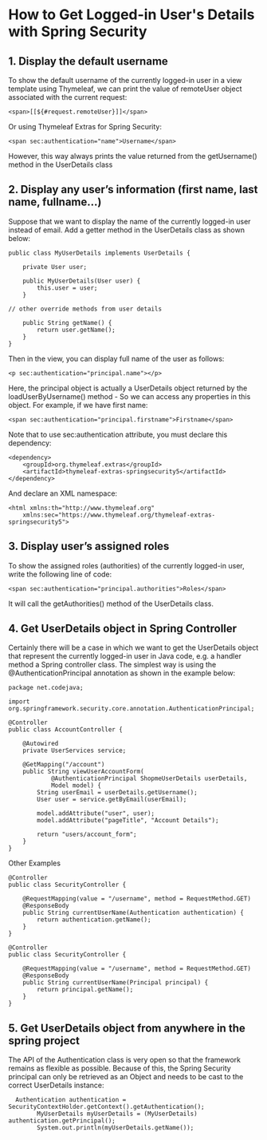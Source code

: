 # How to Get Logged-in User's Details with Spring Security

## 1. Display the default username

To show the default username of the currently logged-in user in a view template using Thymeleaf, we can print the value of remoteUser object associated with the current request:

```
<span>[[${#request.remoteUser}]]</span>
```

Or using Thymeleaf Extras for Spring Security:

```
<span sec:authentication="name">Username</span>

```

However, this way always prints the value returned from the getUsername() method in the UserDetails class

## 2. Display any user’s information (first name, last name, fullname…)

Suppose that we want to display the name of the currently logged-in user instead of email. Add a getter method in the UserDetails class as shown below:

```
public class MyUserDetails implements UserDetails {

    private User user;

    public MyUserDetails(User user) {
        this.user = user;
    }

// other override methods from user details

    public String getName() {
        return user.getName();
    }
}
```

Then in the view, you can display full name of the user as follows:

```
<p sec:authentication="principal.name"></p>
```

Here, the principal object is actually a UserDetails object returned by the loadUserByUsername() method - So we can access any properties in this object. For example, if we have first name:

```
<span sec:authentication="principal.firstname">Firstname</span>
```

Note that to use sec:authentication attribute, you must declare this dependency:

```
<dependency>
    <groupId>org.thymeleaf.extras</groupId>
    <artifactId>thymeleaf-extras-springsecurity5</artifactId>
</dependency>
```

And declare an XML namespace:

```
<html xmlns:th="http://www.thymeleaf.org"
    xmlns:sec="https://www.thymeleaf.org/thymeleaf-extras-springsecurity5">

```

## 3. Display user’s assigned roles

To show the assigned roles (authorities) of the currently logged-in user, write the following line of code:

```
<span sec:authentication="principal.authorities">Roles</span>
```

It will call the getAuthorities() method of the UserDetails class.

## 4. Get UserDetails object in Spring Controller

Certainly there will be a case in which we want to get the UserDetails object that represent the currently logged-in user in Java code, e.g. a handler method a Spring controller class. The simplest way is using the @AuthenticationPrincipal annotation as shown in the example below:

```
package net.codejava;
 
import org.springframework.security.core.annotation.AuthenticationPrincipal;
 
@Controller
public class AccountController {
 
    @Autowired
    private UserServices service;
   
    @GetMapping("/account")
    public String viewUserAccountForm(
            @AuthenticationPrincipal ShopmeUserDetails userDetails,
            Model model) {
        String userEmail = userDetails.getUsername();
        User user = service.getByEmail(userEmail);
   
        model.addAttribute("user", user);
        model.addAttribute("pageTitle", "Account Details");
   
        return "users/account_form";
    }
}
```

Other Examples

```
@Controller
public class SecurityController {
 
    @RequestMapping(value = "/username", method = RequestMethod.GET)
    @ResponseBody
    public String currentUserName(Authentication authentication) {
        return authentication.getName();
    }
}
```


```
@Controller
public class SecurityController {
 
    @RequestMapping(value = "/username", method = RequestMethod.GET)
    @ResponseBody
    public String currentUserName(Principal principal) {
        return principal.getName();
    }
}
```

## 5. Get UserDetails object from anywhere in the spring project

The API of the Authentication class is very open so that the framework remains as flexible as possible. Because of this, the Spring Security principal can only be retrieved as an Object and needs to be cast to the correct UserDetails instance:

```
  Authentication authentication = SecurityContextHolder.getContext().getAuthentication();
        MyUserDetails myUserDetails = (MyUserDetails) authentication.getPrincipal();
        System.out.println(myUserDetails.getName());
```
